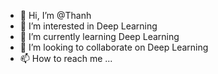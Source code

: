 - 👋 Hi, I’m @Thanh
- 👀 I’m interested in Deep Learning
- 🌱 I’m currently learning Deep Learning
- 💞️ I’m looking to collaborate on Deep Learning
- 📫 How to reach me ...

<!---
ThanhTungg/ThanhTungg is a ✨ special ✨ repository because its `README.md` (this file) appears on your GitHub profile.
You can click the Preview link to take a look at your changes.
--->
